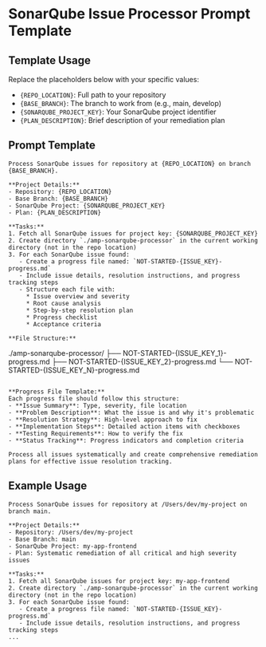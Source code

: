 # SonarQube Issue Processor Prompt Template

## Template Usage
Replace the placeholders below with your specific values:

- `{REPO_LOCATION}`: Full path to your repository
- `{BASE_BRANCH}`: The branch to work from (e.g., main, develop)
- `{SONARQUBE_PROJECT_KEY}`: Your SonarQube project identifier
- `{PLAN_DESCRIPTION}`: Brief description of your remediation plan

## Prompt Template

```
Process SonarQube issues for repository at {REPO_LOCATION} on branch {BASE_BRANCH}.

**Project Details:**
- Repository: {REPO_LOCATION}
- Base Branch: {BASE_BRANCH}
- SonarQube Project: {SONARQUBE_PROJECT_KEY}
- Plan: {PLAN_DESCRIPTION}

**Tasks:**
1. Fetch all SonarQube issues for project key: {SONARQUBE_PROJECT_KEY}
2. Create directory `./amp-sonarqube-processor` in the current working directory (not in the repo location)
3. For each SonarQube issue found:
   - Create a progress file named: `NOT-STARTED-{ISSUE_KEY}-progress.md`
   - Include issue details, resolution instructions, and progress tracking steps
   - Structure each file with:
     * Issue overview and severity
     * Root cause analysis
     * Step-by-step resolution plan
     * Progress checklist
     * Acceptance criteria

**File Structure:**
```
./amp-sonarqube-processor/
├── NOT-STARTED-{ISSUE_KEY_1}-progress.md
├── NOT-STARTED-{ISSUE_KEY_2}-progress.md
└── NOT-STARTED-{ISSUE_KEY_N}-progress.md
```

**Progress File Template:**
Each progress file should follow this structure:
- **Issue Summary**: Type, severity, file location
- **Problem Description**: What the issue is and why it's problematic
- **Resolution Strategy**: High-level approach to fix
- **Implementation Steps**: Detailed action items with checkboxes
- **Testing Requirements**: How to verify the fix
- **Status Tracking**: Progress indicators and completion criteria

Process all issues systematically and create comprehensive remediation plans for effective issue resolution tracking.
```

## Example Usage

```
Process SonarQube issues for repository at /Users/dev/my-project on branch main.

**Project Details:**
- Repository: /Users/dev/my-project
- Base Branch: main
- SonarQube Project: my-app-frontend
- Plan: Systematic remediation of all critical and high severity issues

**Tasks:**
1. Fetch all SonarQube issues for project key: my-app-frontend
2. Create directory `./amp-sonarqube-processor` in the current working directory (not in the repo location)
3. For each SonarQube issue found:
   - Create a progress file named: `NOT-STARTED-{ISSUE_KEY}-progress.md`
   - Include issue details, resolution instructions, and progress tracking steps
...
```
